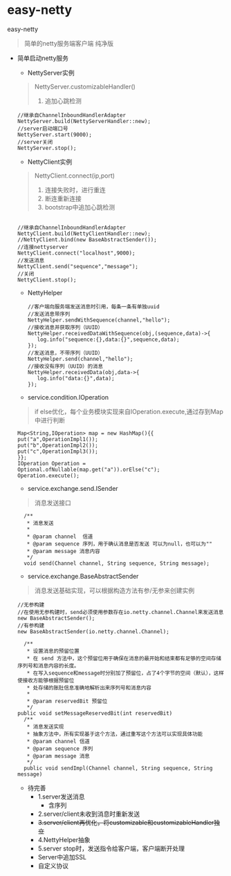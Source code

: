 # easy-netty
easy-netty
> 简单的netty服务端客户端 纯净版
* 简单启动netty服务
  * NettyServer实例
  > NettyServer.customizableHandler()
  > 1. 追加心跳检测   
    ```
    //继承自ChannelInboundHandlerAdapter
    NettyServer.build(NettyServerHandler::new);
    //server启动端口号
    NettyServer.start(9000);
    //server关闭
    NettyServer.stop();
    ```
  * NettyClient实例
  > NettyClient.connect(ip,port)
  > 1. 连接失败时，进行重连
  > 2. 断连重新连接
  > 3. bootstrap中追加心跳检测
  ```
  
  //继承自ChannelInboundHandlerAdapter
  NettyClient.build(NettyClientHandler::new);
  //NettyClient.bind(new BaseAbstractSender());
  //连接nettyserver
  NettyClient.connect("localhost",9000);
  //发送消息
  NettyClient.send("sequence","message");
  //关闭
  NettyClient.stop();
  ```
  * NettyHelper
    ```
    //客户端向服务端发送消息时引用，每条一条有单独uuid
    //发送消息带序列
    NettyHelper.sendWithSequence(channel,"hello");
    //接收消息并获取序列（UUID）
    NettyHelper.receivedDataWithSequence(obj,(sequence,data)->{
       log.info("sequence:{},data:{}",sequence,data);
    });
    //发送消息，不带序列（UUID）
    NettyHelper.send(channel,"hello");
    //接收没有序列（UUID）的消息
    NettyHelper.receivedData(obj,data->{
       log.info("data:{}",data);
    });
    ```
  * service.condition.IOperation
  > if else优化，每个业务模块实现来自IOperation.execute,通过存到Map中进行判断
  ```
  Map<String,IOperation> map = new HashMap(){{
  put("a",OperationImpl1());
  put("b",OperationImpl2());
  put("c",OperationImpl3());
  }};
  IOperation Operation = Optional.ofNullable(map.get("a")).orElse("c");
  Operation.execute();
  ```
  * service.exchange.send.ISender

  > 消息发送接口
  ```
    /**
     * 消息发送
     *
     * @param channel  信道
     * @param sequence 序列，用于确认消息是否发送 可以为null，也可以为""
     * @param message 消息内容
     */
    void send(Channel channel, String sequence, String message);
  
  ```
  * service.exchange.BaseAbstractSender
  > 消息发送基础实现，可以根据构造方法有参/无参来创建实例
  ```
  //无参构建
  //在使用无参构建时，send必须使用参数存在io.netty.channel.Channel来发送消息
  new BaseAbstractSender();
  //有参构建
  new BaseAbstractSender(io.netty.channel.Channel);

    /**
     * 设置消息的预留位置
     * 在 send 方法中，这个预留位用于确保在消息的最开始和结束都有足够的空间存储序列号和消息内容的长度。
     * 在写入sequence和message时分别加了预留位，占了4个字节的空间（默认），这样使接收方能够根据预留位
     * 处存储的胀肚信息准确地解析出来序列号和消息内容
     *
     * @param reservedBit 预留位
     */
  public void setMessageReservedBit(int reservedBit)
    /**
     * 消息发送实现 
     * 抽象方法中，所有实现基于这个方法，通过重写这个方法可以实现具体功能
     * @param channel 信道
     * @param sequence 序列
     * @param message 消息
     */
    public void sendImpl(Channel channel, String sequence, String message)
  ```
  
  * 待完善
    * 1.server发送消息
      * 含序列
    * 2.server/client未收到消息时重新发送
    * ~~3.server/client再优化，将customizable和customizableHandler独立~~
    * 4.NettyHelper抽象
    * 5.server stop时，发送指令给客户端，客户端断开处理
    * Server中追加SSL
    * 自定义协议
  